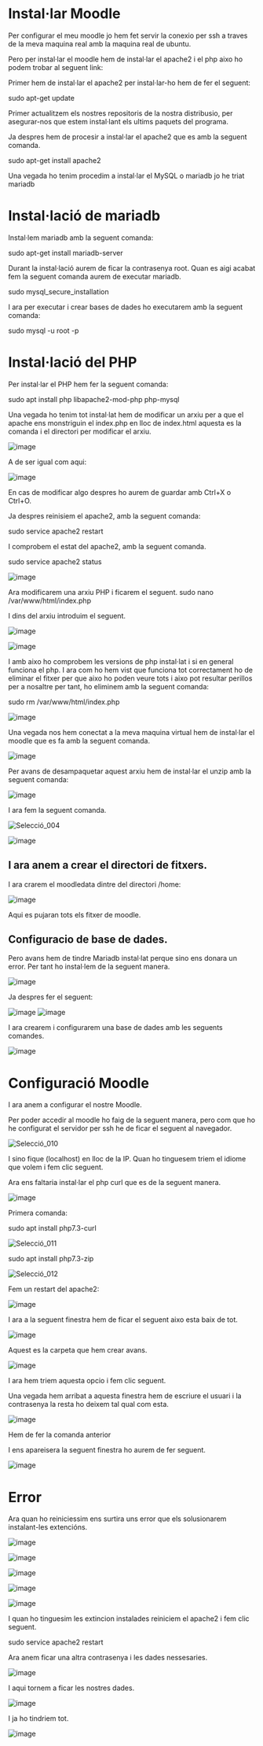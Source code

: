# Instal·lar Moodle

Per configurar el meu moodle jo hem fet servir la conexio per ssh a traves de la meva maquina real amb la maquina real de ubuntu.

Pero per instal·lar el moodle hem de instal·lar el apache2 i el php aixo ho podem trobar al seguent link: 

Primer hem de instal·lar el apache2 per instal·lar-ho hem de fer el seguent:

sudo apt-get update

Primer actualitzem els nostres repositoris de la nostra distribusio, per asegurar-nos que estem instal·lant els ultims paquets del programa.

Ja despres hem de procesir a instal·lar el apache2 que es amb la seguent comanda.

sudo apt-get install apache2

Una vegada ho tenim procedim a instal·lar el MySQL o mariadb jo he triat mariadb

# Instal·lació de mariadb

Instal·lem mariadb amb la seguent comanda:

sudo apt-get install mariadb-server

Durant la instal·lació aurem de ficar la contrasenya root.
Quan es aigi acabat fem la seguent comanda aurem de executar mariadb.

sudo mysql_secure_installation

I ara per executar i crear bases de dades ho executarem amb la seguent comanda:

sudo mysql -u root -p

# Instal·lació del PHP

Per instal·lar el PHP hem fer la seguent comanda:

sudo apt install php libapache2-mod-php php-mysql

Una vegada ho tenim tot instal·lat hem de modificar un arxiu per a que el apache ens monstriguin el index.php en lloc de index.html aquesta es la comanda i el directori per modificar el arxiu.

![image](https://user-images.githubusercontent.com/114423315/204345223-b76feb24-533e-4fad-abad-ea59100891f7.png)

A de ser igual com aqui:

![image](https://user-images.githubusercontent.com/114423315/204345370-391d1705-1ce5-4d31-851b-5474bda52ff9.png)

En cas de modificar algo despres ho aurem de guardar amb Ctrl+X o Ctrl+O.

Ja despres reinisiem el apache2, amb la seguent comanda:

sudo service apache2 restart

I comprobem el estat del apache2, amb la seguent comanda.

sudo service apache2 status

![image](https://user-images.githubusercontent.com/114423315/204345865-f50265f0-662a-483c-9ade-69d0c819fd1b.png)

Ara modificarem una arxiu PHP i ficarem el seguent.
sudo nano /var/www/html/index.php

I dins del arxiu introduim el seguent.

![image](https://user-images.githubusercontent.com/114423315/204346603-b4dafc7d-86d4-4c5d-9b8c-901b6045f809.png)

![image](https://user-images.githubusercontent.com/114423315/204346705-67a94d8e-e1e5-4430-a958-690abb0d68e6.png)

I amb aixo ho comprobem les versions de php instal·lat i si en general funciona el php.
I ara com ho hem vist que funciona tot correctament ho de eliminar el fitxer per que aixo ho poden veure tots i aixo pot resultar perillos per a nosaltre per tant, ho eliminem amb la seguent comanda: 

sudo rm  /var/www/html/index.php

![image](https://user-images.githubusercontent.com/114423315/204151549-c9d6de24-019c-4d3e-b0f6-7c3a16946252.png)

Una vegada nos hem conectat a la meva maquina virtual hem de instal·lar el moodle que es fa amb la seguent comanda.

![image](https://user-images.githubusercontent.com/114423315/204151789-b2ba1bd3-92d4-4ef4-8da2-858b8f8cf543.png)

Per avans de desampaquetar aquest arxiu hem de instal·lar el unzip amb la seguent comanda:

![image](https://user-images.githubusercontent.com/114423315/204152706-0503face-c5c6-45dd-964b-2952817361d4.png)

I ara fem la seguent comanda.

![Selecció_004](https://user-images.githubusercontent.com/114423315/204152896-f28f43dd-92ee-4c16-845b-34897141b684.png)

![image](https://user-images.githubusercontent.com/114423315/204153267-c27bbd8c-9a43-4a56-81a9-2adf98bade50.png)

## I ara anem a crear el directori de fitxers.

I ara crarem el moodledata dintre del directori /home:

![image](https://user-images.githubusercontent.com/114423315/204153471-604376ab-edaa-4674-95f4-894fc77e3b3a.png)

Aqui es pujaran tots els fitxer de moodle.

## Configuracio de base de dades.

Pero avans hem de tindre Mariadb instal·lat perque sino ens donara un error. Per tant ho instal·lem de la seguent manera.

![image](https://user-images.githubusercontent.com/114423315/204299886-bd1d61c3-a6c4-49c6-ad7d-a666437109d7.png)

Ja despres fer el seguent:

![image](https://user-images.githubusercontent.com/114423315/204300171-313aefcd-8ead-4eb1-979f-e8903e317cdb.png)
![image](https://user-images.githubusercontent.com/114423315/204300292-7570dd03-36b3-420c-a5d2-296db47da6f8.png)

I ara crearem i configurarem una base de dades amb les seguents comandes.

![image](https://user-images.githubusercontent.com/114423315/204300749-8be810b9-6b4f-4fe6-8cfd-d3a71e45afe5.png)

# Configuració Moodle

I ara anem a configurar el nostre Moodle.

Per poder accedir al moodle ho faig de la seguent manera, pero com que ho he configurat el servidor per ssh he de ficar el seguent al navegador.

![Selecció_010](https://user-images.githubusercontent.com/114423315/204351585-815e161f-cbcb-4e43-8bca-fa954a81f7a8.png)

I sino fique (localhost) en lloc de la IP.
Quan ho tinguesem triem el idiome que volem i fem clic seguent.

Ara ens faltaria instal·lar el php curl que es de la seguent manera.

![image](https://user-images.githubusercontent.com/114423315/204352883-05b8b7bb-441f-428f-b15d-561c91298835.png)

Primera comanda:

sudo apt install php7.3-curl

![Selecció_011](https://user-images.githubusercontent.com/114423315/204352924-6b22213a-49b9-4f58-826a-ed1be3ac0c16.png)

sudo apt install php7.3-zip

![Selecció_012](https://user-images.githubusercontent.com/114423315/204353160-40c823d4-3692-4333-b654-f98171d84795.png)

Fem un restart del apache2:

![image](https://user-images.githubusercontent.com/114423315/204353577-9ce15b3d-0cec-4877-8779-f455d5a64a03.png)

I ara a la seguent finestra hem de ficar el seguent aixo esta baix de tot.

![image](https://user-images.githubusercontent.com/114423315/204354131-ffc48176-bf36-4a4a-913e-78adbf2c550d.png)

Aquest es la carpeta que hem crear avans.

![image](https://user-images.githubusercontent.com/114423315/204354632-10365401-1b73-431f-ba0b-d39ac22beb6e.png)

I ara hem triem aquesta opcio i fem clic seguent.

Una vegada hem arribat a aquesta finestra hem de escriure el usuari i la contrasenya la resta ho deixem tal qual com esta.

![image](https://user-images.githubusercontent.com/114423315/204356310-42ec9210-acc1-4dbc-bdc5-f2c862cf3dd5.png)

Hem de fer la comanda anterior

I ens apareisera la seguent finestra ho aurem de fer seguent.

![image](https://user-images.githubusercontent.com/114423315/204356638-6a10ba01-c0e2-49f7-99e4-90afe4d4ca0c.png)

# Error 

Ara quan ho reiniciessim ens surtira uns error que els solusionarem instalant-les extencións.

![image](https://user-images.githubusercontent.com/114423315/204359680-97d9a701-c24f-4c41-9e17-0a212632458d.png)

![image](https://user-images.githubusercontent.com/114423315/204359930-6e8bb1e1-2a4c-499c-989b-842d27807d91.png)

![image](https://user-images.githubusercontent.com/114423315/204360142-ca93cb93-fcb7-491d-a193-8af3cca429de.png)

![image](https://user-images.githubusercontent.com/114423315/204360299-a025ae1c-9a1b-4969-902c-3581d0a06c7c.png)

![image](https://user-images.githubusercontent.com/114423315/204360424-6c860fa0-0e23-4810-b2f7-7b5b520effed.png)

I quan ho tinguesim les extincion instalades reiniciem el apache2 i fem clic seguent.

sudo service apache2 restart

Ara anem ficar una altra contrasenya i les dades nessesaries.

![image](https://user-images.githubusercontent.com/114423315/204362285-aa500983-f924-4a31-816f-8ba1d9441ad8.png)

I aqui tornem a ficar les nostres dades.

![image](https://user-images.githubusercontent.com/114423315/204363176-b9fad785-e1a0-4b1d-9441-d72d48449a88.png)

I ja ho tindriem tot.

![image](https://user-images.githubusercontent.com/114423315/204363366-913c2fc9-95e3-4670-8666-2dabb92fce14.png)
